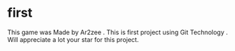 # first

This game was Made by Ar2zee .
This is first project using Git Technology .
Will appreciate a lot your star for this project.